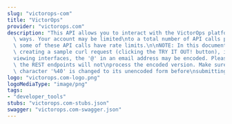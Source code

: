 ```yaml
---
slug: "victorops-com"
title: "VictorOps"
provider: "victorops.com"
description: "This API allows you to interact with the VictorOps platform in various\
  \ ways. Your account may be limited\nto a total number of API calls per month. Also,\
  \ some of these API calls have rate limits.\n\nNOTE: In this documentation when\
  \ creating a sample curl request (clicking the TRY IT OUT! button), in some API\n\
  viewing interfaces, the '@' in an email address may be encoded. Please note that\
  \ the REST endpoints will not\nprocess the encoded version. Make sure that the encoded\
  \ character '%40' is changed to its unencoded form before\nsubmitting the curl request.\n"
logo: "victorops.com-logo.png"
logoMediaType: "image/png"
tags:
- "developer_tools"
stubs: "victorops.com-stubs.json"
swagger: "victorops.com-swagger.json"
---
```

